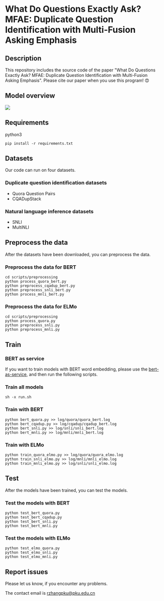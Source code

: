 # What Do Questions Exactly Ask? MFAE: Duplicate Question Identification with Multi-Fusion Asking Emphasis

## Description
This repository includes the source code of the paper "What Do Questions Exactly Ask? MFAE: Duplicate Question Identification with Multi-Fusion Asking Emphasis". Please cite our paper when you use this program! 😍

## Model overview
![](https://i.loli.net/2019/10/16/24uzEvdC8OFkSnX.png)

## Requirements
python3

```
pip install -r requirements.txt
```

## Datasets
Our code can run on four datasets.

### Duplicate question identification datasets
* Quora Question Pairs
* CQADupStack

### Natural language inference datasets
* SNLI
* MultiNLI

## Preprocess the data
After the datasets have been downloaded, you can preprocess the data.

### Preprocess the data for BERT
```
cd scripts/preprocessing
python process_quora_bert.py
python preprocess_cqadup_bert.py
python preprocess_snli_bert.py
python process_mnli_bert.py
```

### Preprocess the data for ELMo
```
cd scripts/preprocessing
python process_quora.py
python preprocess_snli.py
python preprocess_mnli.py
```

## Train
### BERT as service
If you want to train models with BERT word embedding, please use the [bert-as-service](https://github.com/hanxiao/bert-as-service), and then run the following scripts.

### Train all models
```
sh -x run.sh
```

### Train with BERT
```
python bert_quora.py >> log/quora/quora_bert.log
python bert_cqadup.py >> log/cqadup/cqadup_bert.log
python bert_snli.py >> log/snli/snli_bert.log
python bert_mnli.py >> log/mnli/mnli_bert.log
```

### Train with ELMo
```
python train_quora_elmo.py >> log/quora/quora_elmo.log
python train_snli_elmo.py >> log/mnli/mnli_elmo.log
python train_mnli_elmo.py >> log/snli/snli_elmo.log
```

## Test
After the models have been trained, you can test the models.

### Test the models with BERT

```
python test_bert_quora.py
python test_bert_cqadup.py
python test_bert_snli.py
python test_bert_mnli.py
```

### Test the models with ELMo

```
python test_elmo_quora.py
python test_elmo_snli.py
python test_elmo_mnli.py
```

## Report issues
Please let us know, if you encounter any problems.

The contact email is rzhangpku@pku.edu.cn


